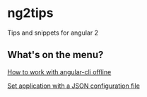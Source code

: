 # ng2tips
Tips and snippets for angular 2

## What's on the menu?
[How to work with angular-cli offline](https://github.com/Webiks/ng2tips/tree/master/ng-cli-offline)

[Set application with a JSON configuration file](https://github.com/Webiks/ng2tips/tree/master/app-config-with-json)
